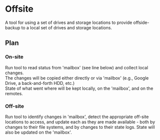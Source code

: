 # Offsite

A tool for using a set of drives and storage locations to provide offside-backup
to a local set of drives and storage locations.

## Plan

### On-site
Run tool to read status from 'mailbox' (see line below) and collect local changes.  
The changes will be copied either directly or via 'mailbox' (e.g., Google Drive, a back-and-forth HDD, etc.)  
State of what went where will be kept locally, on the 'mailbox', and on the remotes.  

### Off-site
Run tool to identify changes in 'mailbox', detect the appropriate off-site locations to access,
and update each as they are made available - both by changes to their file systems,
and by changes to their state logs.
State will also be updated on the 'mailbox'.
